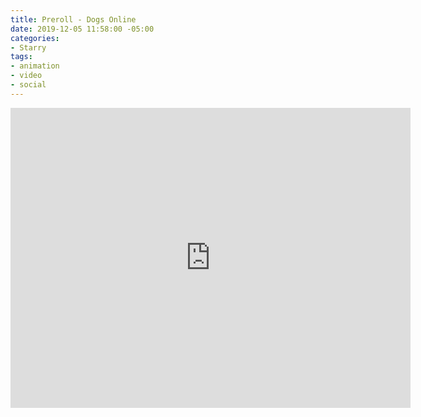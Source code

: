 ```yaml
---
title: Preroll - Dogs Online
date: 2019-12-05 11:58:00 -05:00
categories:
- Starry
tags:
- animation
- video
- social
---
```


<div class="video-widescreen">
	<iframe src="https://player.vimeo.com/video/391021200?&loop=1" width="640" height="480" frameborder="0" webkitallowfullscreen mozallowfullscreen allowfullscreen allow="autoplay" background="1"></iframe>
</div>